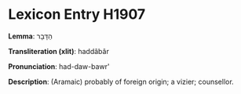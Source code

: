 # Lexicon Entry H1907

**Lemma**: הַדָּבָר

**Transliteration (xlit)**: haddâbâr

**Pronunciation**: had-daw-bawr'

**Description**:
(Aramaic) probably of foreign origin; a vizier; counsellor.
